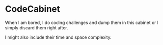 # CodeCabinet
When I am bored, I do coding challenges and dump them in this cabinet or I simply discard them right after.

I might also include their time and space complexity.
